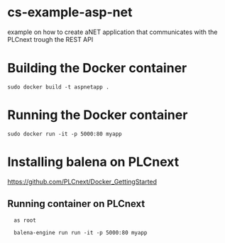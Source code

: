 # cs-example-asp-net
example on how to create aNET application that communicates with the PLCnext trough the REST API

# Building the Docker container

```
sudo docker build -t aspnetapp .
```

# Running the Docker container

```
sudo docker run -it -p 5000:80 myapp
```

# Installing balena on PLCnext

https://github.com/PLCnext/Docker_GettingStarted

## Running container on PLCnext

```
  as root
  
  balena-engine run run -it -p 5000:80 myapp
```
